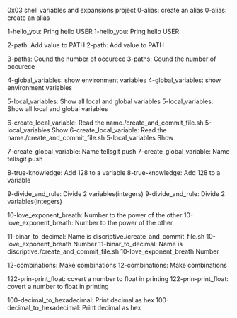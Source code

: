 0x03 shell variables and expansions project
0-alias: create an alias
0-alias: create an alias

1-hello_you: Pring hello USER
1-hello_you: Pring hello USER

2-path: Add value to PATH
2-path: Add value to PATH

3-paths: Cound the number of occurece
3-paths: Cound the number of occurece

4-global_variables: show environment variables
4-global_variables: show environment variables

5-local_variables: Show all local and global variables
5-local_variables: Show all local and global variables

6-create_local_variable: Read the name./create_and_commit_file.sh 5-local_variables Show
6-create_local_variable: Read the name./create_and_commit_file.sh 5-local_variables Show

7-create_global_variable: Name tellsgit push
7-create_global_variable: Name tellsgit push

8-true-knowledge: Add 128 to a variable
8-true-knowledge: Add 128 to a variable

9-divide_and_rule: Divide 2 variables(integers)
9-divide_and_rule: Divide 2 variables(integers)

10-love_exponent_breath: Number to the power of the other
10-love_exponent_breath: Number to the power of the other

11-binar_to_decimal: Name is discriptive./create_and_commit_file.sh 10-love_exponent_breath Number
11-binar_to_decimal: Name is discriptive./create_and_commit_file.sh 10-love_exponent_breath Number

12-combinations: Make combinations
12-combinations: Make combinations

122-prin-print_float: covert a number to float in printing
122-prin-print_float: covert a number to float in printing

100-decimal_to_hexadecimal: Print decimal as hex
100-decimal_to_hexadecimal: Print decimal as hex

